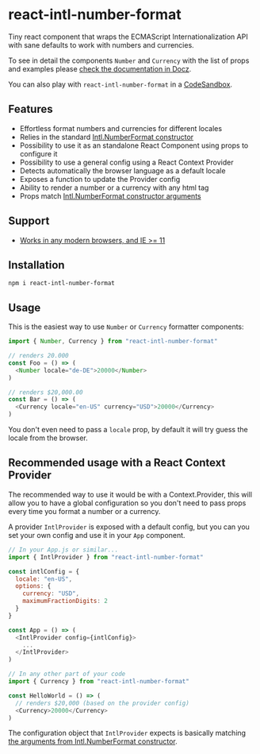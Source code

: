 # react-intl-number-format

Tiny react component that wraps the ECMAScript Internationalization API with sane defaults to work with numbers and currencies.

To see in detail the components `Number` and `Currency` with the list of props and examples please [check the documentation in Docz](https://react-intl-number-format.netlify.com/).

You can also play with `react-intl-number-format` in a [CodeSandbox](https://codesandbox.io/s/reactintlnumberformat-3o5yg).

## Features

- Effortless format numbers and currencies for different locales
- Relies in the standard [Intl.NumberFormat constructor](https://developer.mozilla.org/en-US/docs/Web/JavaScript/Reference/Global_Objects/NumberFormat)
- Possibility to use it as an standalone React Component using props to configure it
- Possibility to use a general config using a React Context Provider
- Detects automatically the browser language as a default locale
- Exposes a function to update the Provider config
- Ability to render a number or a currency with any html tag
- Props match [Intl.NumberFormat constructor arguments](https://developer.mozilla.org/en-US/docs/Web/JavaScript/Reference/Global_Objects/NumberFormat#Parameters)

## Support
- [Works in any modern browsers, and IE >= 11](https://caniuse.com/#feat=internationalization)

## Installation

```shell
npm i react-intl-number-format
```

## Usage

This is the easiest way to use `Number` or `Currency` formatter components:

```js
import { Number, Currency } from "react-intl-number-format"

// renders 20.000
const Foo = () => (
  <Number locale="de-DE">20000</Number>
)

// renders $20,000.00
const Bar = () => (
  <Currency locale="en-US" currency="USD">20000</Currency>
)
```

You don't even need to pass a `locale` prop, by default it will try guess the locale from the browser.

## Recommended usage with a React Context Provider

The recommended way to use it would be with a Context.Provider, this will allow you to have a global configuration so you don't need to pass props every time you format a number or a currency.

A provider `IntlProvider` is exposed with a default config, but you can you set your own config and use it in your `App` component.

```js
// In your App.js or similar...
import { IntlProvider } from "react-intl-number-format"

const intlConfig = {
  locale: "en-US",
  options: {
    currency: "USD",
    maximumFractionDigits: 2
  }
}

const App = () => (
  <IntlProvider config={intlConfig}>
    ...
  </IntlProvider>
)

// In any other part of your code
import { Currency } from "react-intl-number-format"

const HelloWorld = () => (
  // renders $20,000 (based on the provider config)
  <Currency>20000</Currency>
)
```

The configuration object that `IntlProvider` expects is basically matching [the arguments from Intl.NumberFormat constructor](https://developer.mozilla.org/en-US/docs/Web/JavaScript/Reference/Global_Objects/NumberFormat#Parameters).



